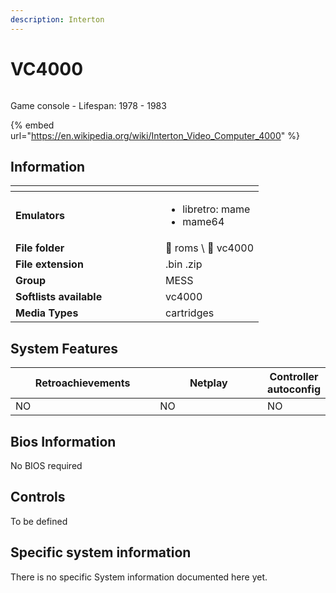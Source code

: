 ```yaml
---
description: Interton
---
```


# VC4000

<div align="left">

<figure><picture><source srcset="https://raw.githubusercontent.com/fabricecaruso/es-theme-carbon/5e8d8070cabfa15865e3d2a2b873bb55ec1e1768/art/logos/vc4000-w.svg" media="(prefers-color-scheme: dark)"><img src="https://raw.githubusercontent.com/fabricecaruso/es-theme-carbon/5e8d8070cabfa15865e3d2a2b873bb55ec1e1768/art/logos/vc4000.svg" alt=""></picture><figcaption></figcaption></figure>

</div>

Game console  - Lifespan: 1978 - 1983

{% embed url="https://en.wikipedia.org/wiki/Interton_Video_Computer_4000" %}

## Information

<table data-header-hidden><thead><tr><th width="224"></th><th></th></tr></thead><tbody><tr><td><strong>Emulators</strong></td><td><ul><li>libretro: mame</li><li>mame64</li></ul></td></tr><tr><td><strong>File folder</strong></td><td><span data-gb-custom-inline data-tag="emoji" data-code="1f4c2">📂</span> roms \ <span data-gb-custom-inline data-tag="emoji" data-code="1f4c2">📂</span> vc4000</td></tr><tr><td><strong>File extension</strong></td><td>.bin .zip</td></tr><tr><td><strong>Group</strong></td><td>MESS</td></tr><tr><td><strong>Softlists available</strong></td><td>vc4000</td></tr><tr><td><strong>Media Types</strong></td><td>cartridges</td></tr></tbody></table>

## System Features

<table><thead><tr><th width="245">Retroachievements</th><th width="200">Netplay</th><th>Controller autoconfig</th></tr></thead><tbody><tr><td>NO</td><td>NO</td><td>NO</td></tr></tbody></table>

## Bios Information

No BIOS required

## Controls

To be defined

## Specific system information

There is no specific System information documented here yet.
